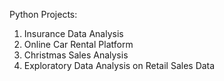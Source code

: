 Python Projects:

1. Insurance Data Analysis
2. Online Car Rental Platform
3. Christmas Sales Analysis
4. Exploratory Data Analysis on Retail Sales Data

